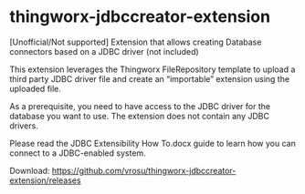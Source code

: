 # thingworx-jdbccreator-extension
[Unofficial/Not supported] Extension that allows creating Database connectors based on a JDBC driver (not included)

This extension leverages the Thingworx FileRepository template to upload a third party JDBC driver file and create an “importable” extension using the uploaded file.

As a prerequisite, you need to have access to the JDBC driver for the database you want to use. The extension does not contain any JDBC drivers. 

Please read the JDBC Extensibility How To.docx guide to learn how you can connect to a JDBC-enabled system.

Download:
https://github.com/vrosu/thingworx-jdbccreator-extension/releases

